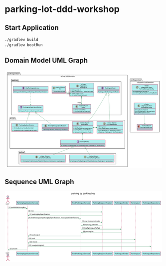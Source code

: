 
# parking-lot-ddd-workshop


## Start Application

```sh
./gradlew build
./gradlew bootRun
```

## Domain Model UML Graph
![avatar](graph/domain_model.png)

## Sequence UML Graph

![avatar](graph/sequence.png)

